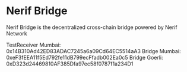 # Nerif Bridge

Nerif Bridge is the decentralized cross-chain bridge powered by Nerif Network

TestReceiver Mumbai: 0x14B310Ad42ED83ADAC7245a6a09Cd64EC5514aA3
Bridge Mumbai: 0xeF3fEEA11f5Ed792fe11dB799ecFfadb002Ea0c5
Bridge Goerli: 0xD323d24469810AF385Dfa97ec58f0787f1a234D1